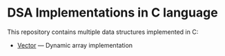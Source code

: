 # DSA Implementations in C language

This repository contains multiple data structures implemented in C:

- [Vector](vector/README.md) — Dynamic array implementation
